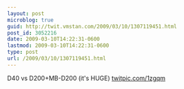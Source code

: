 ```yaml
---
layout: post
microblog: true
guid: http://twit.vmstan.com/2009/03/10/1307119451.html
post_id: 3052216
date: 2009-03-10T14:22:31-0600
lastmod: 2009-03-10T14:22:31-0600
type: post
url: /2009/03/10/1307119451.html
---
```

D40 vs D200+MB-D200 (it's HUGE) [twitpic.com/1zgqm](http://twitpic.com/1zgqm)
